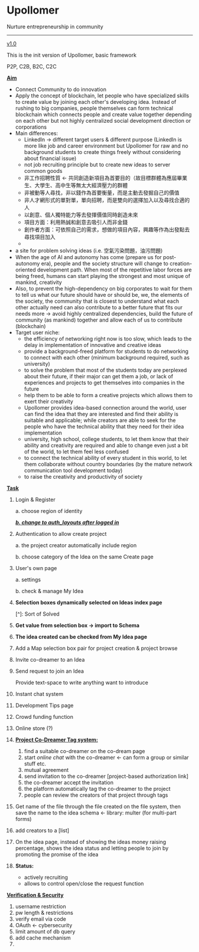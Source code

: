 # Upollomer

Nurture entrepreneurship in community

------

<u>v1.0</u>

This is the init version of Upollomer, basic framework

P2P, C2B, B2C, C2C

**<u>Aim</u>**

- Connect Community to do innovation
- Apply the concept of blockchain, let people who have specialized skills to create value by joining each other's developing idea. Instead of rushing to big companies, people themselves can form technical blockchain which connects people and create value together depending on each other but not highly centralized social development direction or corporations
- Main differences:
  - LinkedIn -> different target users & different purpose (LinkedIn is more like job and career environment but Upollomer for raw and no background students to create things freely without considering about financial issue)
  - not job recruiting principle but to create new ideas to server common goods
  - 非工作招聘性質 <- 共同創造新項目為首要目的（故目標群體為應屆畢業生、大學生、高中生等無太大經濟壓力的群體
  - 非被動等人尋找，非以錢作為首要衡量，而是主動去發掘自己的價值
  - 非人才網形式的單對單，單向招聘，而是雙向的選擇加入以及尋找合適的人
  - 以創意、個人獨特能力等去發揮價值同時創造未來
  - 項目方面：利用熱誠和創意去吸引人而非金錢
  - 創作者方面：可依照自己的需求，想做的項目內容，興趣等作為出發點去尋找項目加入
  - 
- a site for problem solving ideas (i.e. 空氣污染問題，油污問題)
- When the age of AI and autonomy has come (prepare us for post-autonomy era), people and the society structure will change to creation-oriented development path. When most of the repetitive labor forces are being freed, humans can start playing the strongest and most unique of mankind, creativity
- Also, to prevent the high-dependency on big corporates to wait for them to tell us what our future should have or should be, we, the elements of the society, the community that is closest to understand what each other actually need can also contribute to a better future that fits our needs more -> avoid highly centralized dependencies, build the future of community (as mankind) together and allow each of us to contribute (blockchain)
- Target user niche:
  - the efficiency of networking right now is too slow, which leads to the delay in implementation of innovative and creative ideas
  - provide a background-freed platform for students to do networking to connect with each other (minimum background required, such as university)
  - to solve the problem that most of the students today are perplexed about their future, if their major can get them a job, or lack of experiences and projects to get themselves into companies in the future
  - help them to be able to form a creative projects which allows them to exert their creativity
  - Upollomer provides idea-based connection around the world, user can find the idea that they are interested and find their ability is suitable and applicable; while creators are able to seek for the people who have the technical ability that they need for their idea implementation
  - university, high school, college students, to let them know that their ability and creativity are required and able to change even just a bit of the world, to let them feel less confused
  - to connect the technical ability of every student in this world, to let them collaborate without country boundaries (by the mature network communication tool development today)
  - to raise the creativity and productivity of society

**<u>Task</u>**

1. Login & Register

   a. choose region of identity

   <u>***b. change to auth_layouts after logged in***</u>

2. Authentication to allow create project

   a. the project creator automatically include region

   b. choose category of the Idea on the same Create page

3. User's own page

   a. settings

   b. check & manage My Idea

4. **Selection boxes dynamically selected on Ideas index page**

   [^]: Sort of Solved

5. **Get value from selection box -> import to Schema**

6. **The idea created can be checked from My Idea page**

7. Add a Map selection box pair for project creation & project browse

8. Invite co-dreamer to an Idea

9. Send request to join an Idea

   Provide text-space to write anything want to introduce

10. Instant chat system

11. Development Tips page

12. Crowd funding function

13. Online store (?)

14. **<u>Project Co-Dreamer Tag system:</u>**

    1. find a suitable co-dreamer on the co-dream page
    2. start *online chat* with the co-dreamer <- can form a group or similar stuff etc.
    3. mutual agreement
    4. send invitation to the co-dreamer [project-based authorization link]
    5. the co-dreamer accept the invitation
    6. the platform automatically tag the co-dreamer to the project
    7. people can review the creators of that project through tags

15. Get name of the file through the file created on the file system, then save the name to the idea schema <- library: multer (for multi-part forms)

16. add creators to a [list]

17. On the idea page, instead of showing the ideas money raising percentage, shows the idea status and letting people to join by promoting the promise of the idea

18. **Status:**

    - actively recruiting
    - allows to control open/close the request function

**<u>Verification & Security</u>**

1. username restriction
2. pw length & restrictions
3. verify email via code
4. OAuth <- cybersecurity
5. limit amount of db query
6. add cache mechanism
7. 

